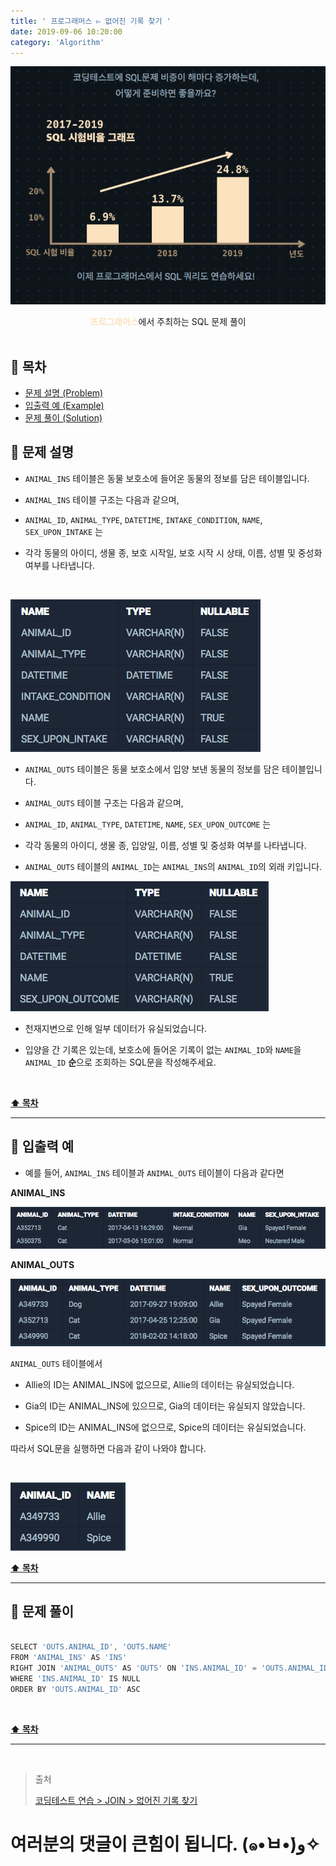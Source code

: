 ```yaml
---
title: ' 프로그래머스 ▻ 없어진 기록 찾기 '
date: 2019-09-06 10:20:00
category: 'Algorithm'
---
```


![](../../images/sql/logo.png)

<center><strong style="color:#FDE2BF">프로그래머스</strong>에서 주최하는 SQL 문제 풀이</center>

<br />

## **💎 목차**

- [문제 설명 (Problem)](#-문제-설명)
- [입출력 예 (Example)](#-입출력-예)
- [문제 풀이 (Solution)](#-문제-풀이)

## **📕 문제 설명**

- `ANIMAL_INS` 테이블은 동물 보호소에 들어온 동물의 정보를 담은 테이블입니다.

- `ANIMAL_INS` 테이블 구조는 다음과 같으며,

- `ANIMAL_ID`, `ANIMAL_TYPE`, `DATETIME`, `INTAKE_CONDITION`, `NAME`, `SEX_UPON_INTAKE` 는

- 각각 동물의 아이디, 생물 종, 보호 시작일, 보호 시작 시 상태, 이름, 성별 및 중성화 여부를 나타냅니다.

<br />

![](../../images/sql/table.1.png)
<br />

- `ANIMAL_OUTS` 테이블은 동물 보호소에서 입양 보낸 동물의 정보를 담은 테이블입니다.

- `ANIMAL_OUTS` 테이블 구조는 다음과 같으며,

- `ANIMAL_ID`, `ANIMAL_TYPE`, `DATETIME`, `NAME`, `SEX_UPON_OUTCOME` 는

- 각각 동물의 아이디, 생물 종, 입양일, 이름, 성별 및 중성화 여부를 나타냅니다.

- `ANIMAL_OUTS` 테이블의 `ANIMAL_ID`는 `ANIMAL_INS`의 `ANIMAL_ID`의 외래 키입니다.

![](../../images/sql/table.2.png)
<br />

- 천재지변으로 인해 일부 데이터가 유실되었습니다.

- 입양을 간 기록은 있는데, 보호소에 들어온 기록이 없는 `ANIMAL_ID`와 `NAME`을 `ANIMAL_ID` **순**으로 조회하는 SQL문을 작성해주세요.

<br />

**[⬆ 목차](#-목차)**

---

## **📙 입출력 예**

- 예를 들어, `ANIMAL_INS` 테이블과 `ANIMAL_OUTS` 테이블이 다음과 같다면

**ANIMAL_INS**

![](../../images/sql/join/1-1.example.png)
<br />

**ANIMAL_OUTS**

![](../../images/sql/join/1-2.example.png)
<br />

`ANIMAL_OUTS` 테이블에서

- Allie의 ID는 ANIMAL_INS에 없으므로, Allie의 데이터는 유실되었습니다.

- Gia의 ID는 ANIMAL_INS에 있으므로, Gia의 데이터는 유실되지 않았습니다.

- Spice의 ID는 ANIMAL_INS에 없으므로, Spice의 데이터는 유실되었습니다.

따라서 SQL문을 실행하면 다음과 같이 나와야 합니다.

<br />

![](../../images/sql/join/1-3.example.png)
<br />

**[⬆ 목차](#-목차)**

---

## **📘 문제 풀이**

```js

SELECT 'OUTS.ANIMAL_ID', 'OUTS.NAME'
FROM 'ANIMAL_INS' AS 'INS'
RIGHT JOIN 'ANIMAL_OUTS' AS 'OUTS' ON 'INS.ANIMAL_ID' = 'OUTS.ANIMAL_ID'
WHERE 'INS.ANIMAL_ID' IS NULL
ORDER BY 'OUTS.ANIMAL_ID' ASC

```

<br />

**[⬆ 목차](#-목차)**

---

<br />

> 출처
>
> <a href="https://programmers.co.kr/learn/courses/30/lessons/59042" target="_blank">코딩테스트 연습 > JOIN > 없어진 기록 찾기</a>

# 여러분의 댓글이 큰힘이 됩니다. (๑•̀ㅂ•́)و✧
